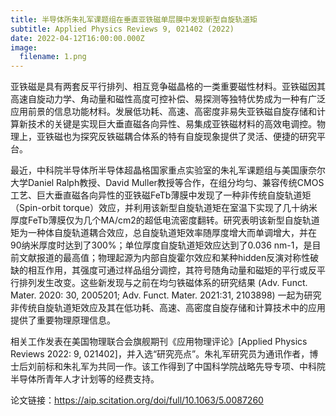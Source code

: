```yaml
---
title: 半导体所朱礼军课题组在垂直亚铁磁单层膜中发现新型自旋轨道矩
subtitle: Applied Physics Reviews 9, 021402 (2022)
date: 2022-04-12T16:00:00.000Z
image:
  filename: 1.png
---
```



<!--StartFragment-->



亚铁磁是具有两套反平行排列、相互竞争磁晶格的一类重要磁性材料。亚铁磁因其高速自旋动力学、角动量和磁性高度可控补偿、易探测等独特优势成为一种有广泛应用前景的信息功能材料。发展低功耗、高速、高密度非易失亚铁磁自旋存储和计算新技术的关键是实现巨大垂直磁各向异性、易集成亚铁磁材料的高效电调控。物理上，亚铁磁也为探究反铁磁耦合体系的特有自旋现象提供了灵活、便捷的研究平台。

最近，中科院半导体所半导体超晶格国家重点实验室的朱礼军课题组与美国康奈尔大学Daniel Ralph教授、David Muller教授等合作，在组分均匀、兼容传统CMOS工艺、巨大垂直磁各向异性的亚铁磁FeTb薄膜中发现了一种非传统自旋轨道矩（Spin-orbit torque）效应，并利用该新型自旋轨道矩在室温下实现了几十纳米厚度FeTb薄膜仅为几个MA/cm2的超低电流密度翻转。研究表明该新型自旋轨道矩为一种体自旋轨道耦合效应，总自旋轨道矩效率随厚度增大而单调增大，并在90纳米厚度时达到了300%；单位厚度自旋轨道矩效应达到了0.036 nm-1，是目前文献报道的最高值；物理起源为内部自旋霍尔效应和某种hidden反演对称性破缺的相互作用，其强度可通过样品组分调控，其符号随角动量和磁矩的平行或反平行排列发生改变。这些新发现与之前在均匀铁磁体系的研究结果 (Adv. Funct. Mater. 2020: 30, 2005201; Adv. Funct. Mater. 2021:31, 2103898) 一起为研究非传统自旋轨道矩效应及其在低功耗、高速、高密度自旋存储和计算技术中的应用提供了重要物理原理信息。

相关工作发表在美国物理联合会旗舰期刊《应用物理评论》\[Applied Physics Reviews 2022: 9, 021402]，并入选“研究亮点”。朱礼军研究员为通讯作者，博士后刘前标和朱礼军为共同一作。该工作得到了中国科学院战略先导专项、中科院半导体所青年人才计划等的经费支持。

论文链接：<https://aip.scitation.org/doi/full/10.1063/5.0087260>

<!--EndFragment-->